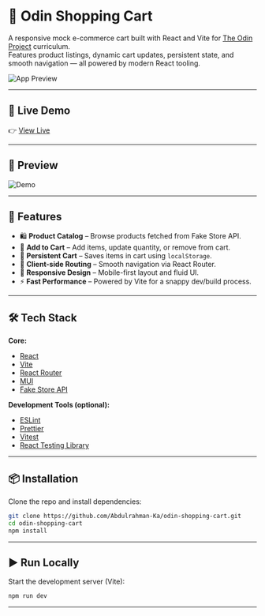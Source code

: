 # 🛒 Odin Shopping Cart

A responsive mock e-commerce cart built with React and Vite for [The Odin Project](https://www.theodinproject.com/) curriculum.  
Features product listings, dynamic cart updates, persistent state, and smooth navigation — all powered by modern React tooling.

![App Preview](./screenshot.png) <!-- Replace with actual screenshot or demo gif -->

---

## 🔗 Live Demo

👉 [View Live](https://odin-shopping-cart-95p.pages.dev/)

---

## 📸 Preview

<!-- Replace with your own image or GIF -->
![Demo](./demo.gif)

---

## 🚀 Features

- 🛍️ **Product Catalog** – Browse products fetched from Fake Store API.
- 🛒 **Add to Cart** – Add items, update quantity, or remove from cart.
- 💾 **Persistent Cart** – Saves items in cart using `localStorage`.
- 🔀 **Client-side Routing** – Smooth navigation via React Router.
- 📱 **Responsive Design** – Mobile-first layout and fluid UI.
- ⚡ **Fast Performance** – Powered by Vite for a snappy dev/build process.

---

## 🛠️ Tech Stack

**Core:**
- [React](https://reactjs.org/)
- [Vite](https://vitejs.dev/)
- [React Router](https://reactrouter.com/)
- [MUI](https://mui.com)
- [Fake Store API](https://fakestoreapi.com/)

**Development Tools (optional):**
- [ESLint](https://eslint.org/)
- [Prettier](https://prettier.io/)
- [Vitest](https://vitest.dev/)
- [React Testing Library](https://testing-library.com/docs/react-testing-library/intro/)

---

## 📦 Installation

Clone the repo and install dependencies:

```bash
git clone https://github.com/Abdulrahman-Ka/odin-shopping-cart.git
cd odin-shopping-cart
npm install
```
---
## ▶️ Run Locally
Start the development server (Vite):

```bash
npm run dev
```

---
